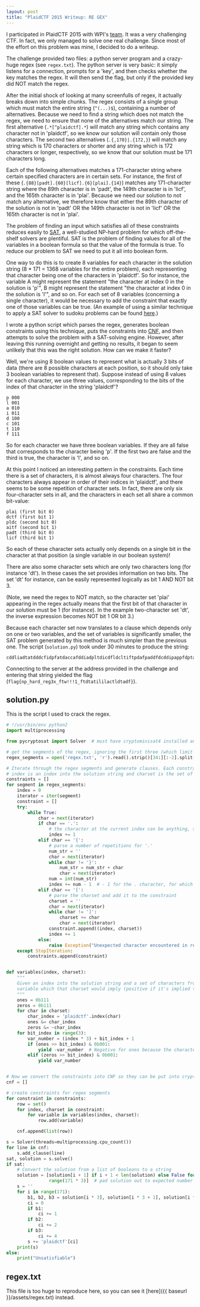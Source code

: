 ```yaml
---
layout: post
title: "PlaidCTF 2015 Writeup: RE GEX"
---
```


I participated in PlaidCTF 2015 with WPI's [team](https://ctftime.org/team/5573). It was a very challenging CTF. In fact, we only managed to solve one real challenge. Since most of the effort on this problem was mine, I decided to do a writeup.

<!--more-->

The challenge provided two files: a python server program and a crazy-huge regex (see `regex.txt`). The python server is very basic: it simply listens for a connection, prompts for a 'key', and then checks whether the key matches the regex. It will then send the flag, but only if the provided key did NOT match the regex.

After the initial shock of looking at many screenfulls of regex, it actually breaks down into simple chunks. The regex consists of a single group which must match the entire string (`^(...)$`), containing a number of alternatives. Because we need to find a string which does not match the regex, we need to ensure that none of the alternatives match our string. The first alternative (`.*[^plaidctf].*`) will match any string which contains any character not in 'plaidctf', so we know our solution will contain only those characters. The second two alternatives (`.{,170}|.{172,}`) will match any string which is 170 characters or shorter and any string which is 172 characters or longer, respectively, so we know that our solution must be 171 characters long.

Each of the following alternatives matches a 171-character string where certain specified characters are in certain sets. For instance, the first of these (`.{88}[padt].{60}[licf].{6}[plai].{14}`) matches any 171-character string where the 89th character is in 'padt', the 149th character is in 'licf', and the 165th character is in 'plai'. Because we need our solution to not match any alternative, we therefore know that either the 89th character of the solution is not in 'padt' OR the 149th character is not in 'licf' OR the 165th character is not in 'plai'.

The problem of finding an input which satisfies all of these constraints reduces easily to  [SAT](http://en.wikipedia.org/wiki/Boolean_satisfiability_problem), a well-studied NP-hard problem for which off-the-shelf solvers are plentiful. SAT is the problem of finding values for all of the variables in a boolean formula so that the value of the formula is true. To reduce our problem to SAT we need to put it all into boolean form.

One way to do this is to create 8 variables for each character in the solution string (8 * 171 = 1368 variables for the entire problem), each representing that character being one of the characters in 'plaidctf'. So for instance, the variable A might represent the statement "the character at index 0 in the solution is 'p'", B might represent the statement "the character at index 0 in the solution is 'l'", and so on. For each set of 8 variables (concerning a single character), it would be necessary to add the constraint that exactly one of those variables can be true. (An example of using a similar technique to apply a SAT solver to sudoku problems can be found [here](https://github.com/ContinuumIO/pycosat/blob/master/examples/sudoku.py).)

I wrote a python script which parses the regex, generates boolean constraints using this technique, puts the constraints into [CNF](http://en.wikipedia.org/wiki/Conjunctive_normal_form), and then attempts to solve the problem with a SAT-solving engine. However, after leaving this running overnight and getting no results, it began to seem unlikely that this was the right solution. How can we make it faster?

Well, we're using 8 boolean values to represent what is actually 3 bits of data (there are 8 possible characters at each position, so it should only take 3 boolean variables to represent that). Suppose instead of using 8 values for each character, we use three values, corresponding to the bits of the index of that character in the string 'plaidctf'?

```
p 000
l 001
a 010
i 011
d 100
c 101
t 110
f 111
```

So for each character we have three boolean variables. If they are all false that corresponds to the character being 'p'. If the first two are false and the third is true, the character is 'l', and so on.

At this point I noticed an interesting pattern in the constraints. Each time there is a set of characters, it is almost always four characters. The four characters always appear in order of their indices in 'plaidctf', and there seems to be some repetition of character sets. In fact, there are only six four-character sets in all, and the characters in each set all share a common bit-value:

```
plai (first bit 0)
dctf (first bit 1)
pldc (second bit 0)
aitf (second bit 1)
padt (third bit 0)
licf (third bit 1)
```

So each of these character sets actually only depends on a single bit in the character at that position (a single variable in our boolean system)! 

There are also some character sets which are only two characters long (for instance 'dt'). In these cases the set provides information on two bits. The set 'dt' for instance, can be easily represented logically as bit 1 AND NOT bit 3.

(Note, we need the regex to NOT match, so the character set 'plai' appearing in the regex actually means that the first bit of that character in our solution must be 1 (for instance). In the example two-character set 'dt', the inverse expression becomes NOT bit 1 OR bit 3.)

Because each character set now translates to a clause which depends only on one or two variables, and the set of variables is significantly smaller, the SAT problem generated by this method is much simpler than the previous one. The script (`solution.py`) took under 30 minutes to produce the string:

```
cddliadtatdddcfidpfatdaccafddiadpltdicdfldcltiftpdafpaddfdcddipappfdptapiptpatipccllpttpcitpdpdtapptfcppfdftccfiapctdallcitaadlfiatfpfpdiidltpacipdctcapfiddftcpalppidlpilp
```

Connecting to the server at the address provided in the challenge and entering that string yielded the flag (`flag{np_hard_reg3x_ftw!!!1_ftdtatililactldtadf}`).

## solution.py

This is the script I used to crack the regex.

```python
# !/usr/bin/env python2
import multiprocessing

from pycryptosat import Solver  # must have cryptominisat4 installed and run in python2

# get the segments of the regex, ignoring the first three (which limit the character set and length)
regex_segments = open('regex.txt', 'r').read().strip()[34:][:-2].split('|')

# Iterate through the regex segments and generate clauses. Each constraint is a list of tuples (index charset), where
# index is an index into the solution string and charset is the set of chars which the regex would match at that index
constraints = []
for segment in regex_segments:
    index = 0
    iterator = iter(segment)
    constraint = []
    try:
        while True:
            char = next(iterator)
            if char == '.':
                # the character at the current index can be anything, skip it
                index += 1
            elif char == '{':
                # parse a number of repetitions for '.'
                num_str = ''
                char = next(iterator)
                while char != '}':
                    num_str = num_str + char
                    char = next(iterator)
                num = int(num_str)
                index += num - 1  # - 1 for the . character, for which we already incremented the index
            elif char == '[':
                # parse the charset and add it to the constraint
                charset = ''
                char = next(iterator)
                while char != ']':
                    charset += char
                    char = next(iterator)
                constraint.append((index, charset))
                index += 1
            else:
                raise Exception("Unexpected character encountered in regex")
    except StopIteration:
        constraints.append(constraint)


def variables(index, charset):
    """
    Given an index into the solution string and a set of characters from the regex, returns the number of each boolean
    variable which that charset would imply (positive if it's implied to be 1, negative for 0).
    """
    ones = 0b111
    zeros = 0b111
    for char in charset:
        char_index = 'plaidctf'.index(char)
        ones &= char_index
        zeros &= ~char_index
    for bit_index in range(3):
        var_number = (index * 3) + bit_index + 1
        if (ones >> bit_index) & 0b001:
            yield -var_number  # Negative for ones because the character sets must not be matched
        elif (zeros >> bit_index) & 0b001:
            yield var_number


# Now we convert the constraints into CNF so they can be put into cryptominisat
cnf = []

# create constraints for regex segments
for constraint in constraints:
    row = set()
    for index, charset in constraint:
        for variable in variables(index, charset):
            row.add(variable)

    cnf.append(list(row))

s = Solver(threads=multiprocessing.cpu_count())
for line in cnf:
    s.add_clause(line)
sat, solution = s.solve()
if sat:
    # Convert the solution from a list of booleans to a string
    solution = [solution[i + 1] if i + 1 < len(solution) else False for i in
                range(171 * 3)]  # pad solution out to expected number of variables
    s = ''
    for i in range(171):
        b1, b2, b3 = solution[i * 3], solution[i * 3 + 1], solution[i * 3 + 2]
        ci = 0
        if b1:
            ci += 1
        if b2:
            ci += 2
        if b3:
            ci += 4
        s += 'plaidctf'[ci]
    print(s)
else:
    print("Unsatisfiable")
```

## regex.txt

This file is too huge to reproduce here, so you can see it [here]({{ baseurl }}/assets/regex.txt) instead.
